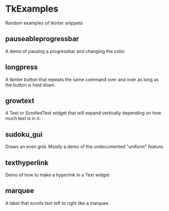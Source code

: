 # TkExamples
Random examples of tkinter snippets

## pauseableprogressbar

A demo of pausing a progressbar and changing the color.

## longpress

A tkinter button that repeats the same command over and over as long as the button is held down.

## growtext

A Text or ScrolledText widget that will expand vertically depending on how much text is in it.

## sudoku_gui

Draws an even grid. Mostly a demo of the undocumented "uniform" feature.

## texthyperlink

Demo of how to make a hyperlink in a Text widget

## marquee

A label that scrolls text left to right like a marquee.
